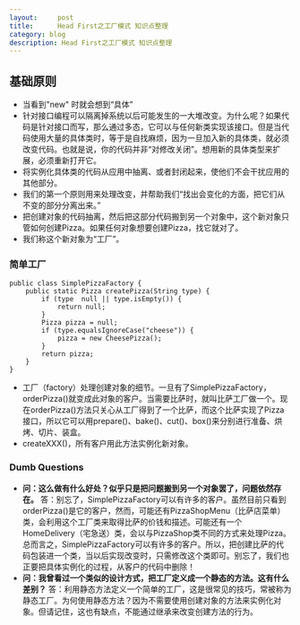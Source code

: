 ```yaml
---
layout:     post
title:      Head First之工厂模式 知识点整理
category: blog
description: Head First之工厂模式 知识点整理
---
```




## 基础原则



- 当看到"new" 时就会想到“具体”
- 针对接口编程可以隔离掉系统以后可能发生的一大堆改变。为什么呢？如果代码是针对接口而写，那么通过多态，它可以与任何新类实现该接口。但是当代码使用大量的具体类时，等于是自找麻烦，因为一旦加入新的具体类，就必须改变代码。也就是说，你的代码并非“对修改关闭”。想用新的具体类型来扩展，必须重新打开它。
- 将实例化具体类的代码从应用中抽离、或者封闭起来，使他们不会干扰应用的其他部分。
- 我们的第一个原则用来处理改变，并帮助我们“找出会变化的方面，把它们从不变的部分分离出来。”
- 把创建对象的代码抽离，然后把这部分代码搬到另一个对象中，这个新对象只管如何创建Pizza。如果任何对象想要创建Pizza，找它就对了。
- 我们称这个新对象为“工厂”。



### 简单工厂

```
public class SimplePizzaFactory {
    public static Pizza createPizza(String type) {
        if (type  null || type.isEmpty()) {
            return null;
        }
        Pizza pizza = null;
        if (type.equalsIgnoreCase("cheese")) {
            pizza = new CheesePizza();
        }
        return pizza;
    }
}
```
- 工厂（factory）处理创建对象的细节。一旦有了SimplePizzaFactory，orderPizza()就变成此对象的客户。当需要比萨时，就叫比萨工厂做一个。现在orderPizza()方法只关心从工厂得到了一个比萨，而这个比萨实现了Pizza接口，所以它可以用prepare()、bake()、cut()、box()来分别进行准备、烘烤、切片、装盒。
- createXXX()，所有客户用此方法实例化新对象。

### Dumb Questions

- **问：这么做有什么好处？似乎只是把问题搬到另一个对象罢了，问题依然存在。**
  答：别忘了，SimplePizzaFactory可以有许多的客户。虽然目前只看到orderPizza()是它的客户，然而，可能还有PizzaShopMenu（比萨店菜单）类，会利用这个工厂类来取得比萨的价钱和描述。可能还有一个HomeDelivery（宅急送）类，会以与PizzaShop类不同的方式来处理Pizza。总而言之，SimplePizzaFactory可以有许多的客户。所以，把创建比萨的代码包装进一个类，当以后实现改变时，只需修改这个类即可。别忘了，我们也正要把具体实例化的过程，从客户的代码中删除！
- **问：我曾看过一个类似的设计方式，把工厂定义成一个静态的方法。这有什么差别？**
  答：利用静态方法定义一个简单的工厂，这是很常见的技巧，常被称为静态工厂。为何使用静态方法？因为不需要使用创建对象的方法来实例化对象。但请记住，这也有缺点，不能通过继承来改变创建方法的行为。

